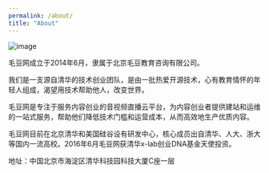 ```yaml
---
permalink: /about/
title: "About"
---
```


![image](https://yosemitessl.cdn.maodou.io/about/group-img3.jpg)

毛豆网成立于2014年6月，隶属于北京毛豆教育咨询有限公司。

我们是一支源自清华的技术创业团队，是由一批热爱开源技术，心有教育情怀的年轻人组成，渴望用技术帮助他人，改变世界。

毛豆网是专注于服务内容创业的音视频直播云平台，为内容创业者提供建站和运维的一站式服务，帮助他们降低技术门槛和运营成本，从而高效地生产优质内容。

毛豆网目前在北京清华和美国硅谷设有研发中心，核心成员出自清华、人大、浙大等国内一流高校。2016年6月毛豆网获清华x-lab创业DNA基金天使投资。

地址：中国北京市海淀区清华科技园科技大厦C座一层
